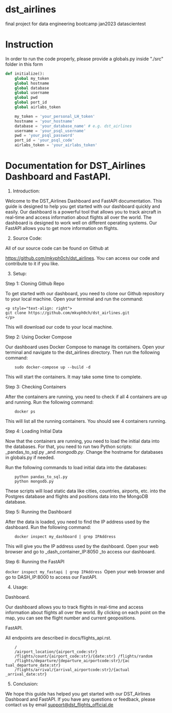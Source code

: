 # dst_airlines
final project for data engineering bootcamp jan2023 datascientest

# Instruction
In order to run the code properly, please provide a globals.py inside "./src" folder in this form

```py
def initialize(): 
    global my_token
    global hostname
    global database
    global username
    global pwd
    global port_id
    global airlabs_token

    my_token = 'your_personal_LH_token'
    hostname = 'your_hostname'
    database = 'your_database_name' # e.g. dst_airlines
    username = 'your_psql_username'
    pwd = 'your_psql_password'
    port_id = 'your_psql_code'
    airlabs_token = 'your_airlabs_token'
```


# Documentation for DST_Airlines Dashboard and FastAPI. 


1. Introduction: 


Welcome to the DST_Airlines Dashboard and FastAPI documentation. This guide is designed to help you get started with our dashboard quickly and easily. Our dashboard is a powerful tool that allows you to track aircraft in real-time and access information about flights all over the world. The dashboard is designed to work well on different operating systems. Our FastAPI allows you to get more information on flights. 


2. Source Code: 


All of our source code can be found on Github at 


https://github.com/mkvph0ch/dst_airlines. You can access our code and contribute to it if you like. 


3. Setup: 


Step 1: Cloning Github Repo 


To get started with our dashboard, you need to clone our Github repository to your local machine. Open your terminal and run the command: 


```
<p style="text-align: right">
git clone https://github.com/mkvph0ch/dst_airlines.git
</p>
```



This will download our code to your local machine. 


Step 2: Using Docker Compose 


Our dashboard uses Docker Compose to manage its containers. Open your terminal and navigate to the dst_airlines directory. Then run the following command: 


```
    sudo docker-compose up --build -d 
```



This will start the containers. It may take some time to complete. 


Step 3: Checking Containers 


After the containers are running, you need to check if all 4 containers are up and running. Run the following command: 


```
    docker ps 
```



This will list all the running containers. You should see 4 containers running. 


Step 4: Loading Initial Data 

Now that the containers are running, you need to load the initial data into the databases. For that, you need to run two Python scripts: _pandas_to_sql.py _and _mongodb.py_. Change the hostname for databases in globals.py if needed.


Run the following commands to load initial data into the databases: 


```
    python pandas_to_sql.py 
    python mongodb.py 
```



These scripts will load static data like cities, countries, airports, etc. into the Postgres database and flights and positions data into the MongoDB database. 


Step 5: Running the Dashboard 


After the data is loaded, you need to find the IP address used by the dashboard. Run the following command: 


```
    docker inspect my_dashboard | grep IPAddress 
```



This will give you the IP address used by the dashboard. Open your web browser and go to _dash_container_IP:8050 _to access our dashboard. 


Step 6: Running the FastAPI 


`docker inspect my_fastapi | grep IPAddress `Open your web browser and go to DASH_IP:8000 to access our FastAPI.


4. Usage: 


Dashboard. 


Our dashboard allows you to track flights in real-time and access information about flights all over the world. By clicking on each point on the map, you can see the flight number and current geopositions. 


FastAPI. 


All endpoints are described in docs/flights_api.rst. 


```
    / 
    /airport_location/{airport_code:str} 
    /flights/count/{airport_code:str}/{date:str} /flights/random 
    /flights/departure/{departure_airportcode:str}/{ac tual_departure_date:str} 
    /flights/arrival/{arrival_airportcode:str}/{actual _arrival_date:str} 
```



5. Conclusion: 


We hope this guide has helped you get started with our DST_Airlines Dashboard and FastAPI. If you have any questions or feedback, please contact us by email <span style="text-decoration:underline;">support@dst_flights_official.de</span>

